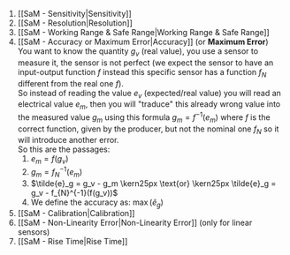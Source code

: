 1. [[SaM - Sensitivity|Sensitivity]]
2. [[SaM - Resolution|Resolution]]
3. [[SaM - Working Range & Safe Range|Working Range & Safe Range]]
4. [[SaM - Accuracy or Maximum Error|Accuracy]] (or **Maximum Error**)<br>You want to know the quantity $g_v$ (real value), you use a sensor to measure it, the sensor is not perfect (we expect the sensor to have an input-output function $f$ instead this specific sensor has a function $f_N$ different from the real one $f$).<br>So instead of reading the value $e_v$ (expected/real value)  you will read an electrical value $e_m$, then you will "traduce" this already wrong value into the measured value $g_m$ using this formula $g_m = f^{-1}(e_m)$ where $f$ is the correct function, given by the producer, but not the nominal one $f_N$ so it will introduce another error.<br>So this are the passages:
	1. $e_m = f(g_v)$ 
	2. $g_m = f_N^{-1}(e_m)$
	3. $\tilde{e}_g = g_v - g_m \kern25px \text{or} \kern25px \tilde{e}_g = g_v - f_{N}^{-1}(f(g_v))$
	4. We define the accuracy as: $\max\left({\tilde{e}_g}\right)$
5. [[SaM - Calibration|Calibration]]
6. [[SaM - Non-Linearity Error|Non-Linearity Error]] (only for linear sensors)
7. [[SaM - Rise Time|Rise Time]]